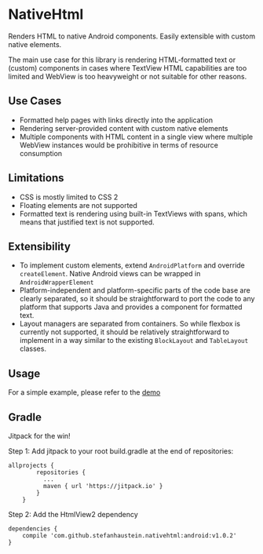 # NativeHtml

Renders HTML to native Android components. Easily extensible with custom native elements.

The main use case for this library is rendering HTML-formatted text or (custom) components in cases where TextView HTML capabilities are too limited and WebView is too heavyweight or not suitable for other reasons. 

## Use Cases

 * Formatted help pages with links directly into the application
 * Rendering server-provided content with custom native elements
 * Multiple components with HTML content in a single view where multiple WebView instances would be prohibitive in terms of resource consumption 

## Limitations

 * CSS is mostly limited to CSS 2
 * Floating elements are not supported
 * Formatted text is rendering using built-in TextViews with spans, which means that justified text is not supported.
 
## Extensibility

 * To implement custom elements, extend `AndroidPlatform` and override `createElement`. Native Android views can be wrapped in `AndroidWrapperElement`
 * Platform-independent and platform-specific parts of the code base are clearly separated, so it should be straightforward to port the code to any platform that supports Java and provides a component for formatted text. 
 * Layout managers are separated from containers. So while flexbox is currently not supported, it should be relatively straightforward to implement in a way similar to the existing `BlockLayout` and `TableLayout` classes.
 
## Usage

For a simple example, please refer to the [demo](
https://github.com/stefanhaustein/nativehtml/blob/master/demo-android/src/main/java/org/kobjects/nativehtml/demo/android/MainActivity.java)

## Gradle

Jitpack for the win!

Step 1: Add jitpack to your root build.gradle at the end of repositories:

    allprojects {
		    repositories {
			  ...
			  maven { url 'https://jitpack.io' }
		    }
	    }

Step 2: Add the HtmlView2 dependency

	dependencies {
		compile 'com.github.stefanhaustein.nativehtml:android:v1.0.2'
	}
